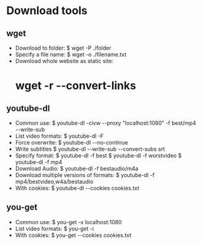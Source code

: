 # Download tools

## wget
- Download to folder:
    $ wget <URL> -P ./folder
- Specify a file name:
    $ wget <URL> -o ./filename.txt
- Download whole website as static site:
    # wget -r --convert-links <URL>

## youtube-dl
- Common use:
    $ youtube-dl -civw --proxy "localhost:1080" -f best/mp4  --write-sub <URL> 
- List video formats:
    $ youtube-dl -F <URL>
- Force overwrite:
    $ youtube-dl --no-continue <URL>
- Write subtitles
    $ youtube-dl --write-sub --convert-subs srt <URL>
- Specify format:
    $ youtube-dl -f best <URL>
    $ youtube-dl -f worstvideo <URL>
    $ youtube-dl -f mp4 <URL>
- Download Audio:
    $ youtube-dl -f bestaudio/m4a <URL>
- Download multiple versions of formats:
    $ youtube-dl -f mp4/bestvideo,w4a/bestaudio <URL>
- With cookies:
    $ youtube-dl --cookies cookies.txt <URL>


## you-get
- Common use:
    $ you-get -x localhost:1080 <URL>
- List video formats:
    $ you-get -i <URL>
- With cookies:
    $ you-get --cookies cookies.txt <URL>
